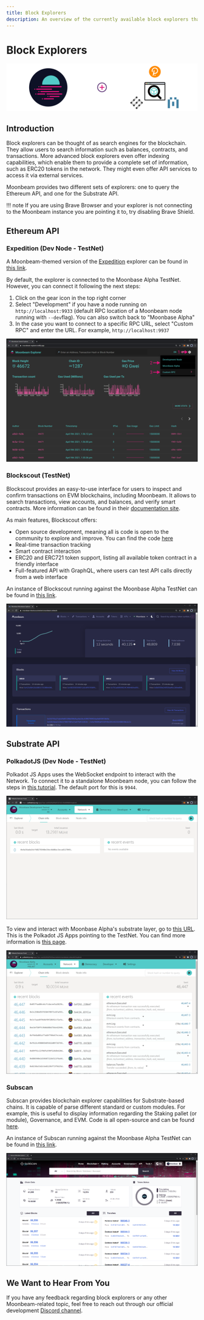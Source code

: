 ```yaml
---
title: Block Explorers
description: An overview of the currently available block explorers that may be used to navigate the Substrate and Ethereum layers of the Moonbeam TestNet.
---
```

# Block Explorers

![Explorer Banner](/images/explorers/explorers-banner.png)

## Introduction 

Block explorers can be thought of as search engines for the blockchain. They allow users to search information such as balances, contracts, and transactions. More advanced block explorers even offer indexing capabilities, which enable them to provide a complete set of information, such as ERC20 tokens in the network. They might even offer API services to access it via external services.

Moonbeam provides two different sets of explorers: one to query the Ethereum API, and one for the Substrate API.

!!! note
    If you are using Brave Browser and your explorer is not connecting to the Moonbeam instance you are pointing it to, try disabling Brave Shield.

## Ethereum API

### Expedition (Dev Node - TestNet)

A Moonbeam-themed version of the [Expedition](https://github.com/etclabscore/expedition) explorer can be found in [this link](https://moonbeam-explorer.netlify.app/).

By default, the explorer is connected to the Moonbase Alpha TestNet. However, you can connect it following the next steps:

 1. Click on the gear icon in the top right corner
 2. Select "Development" if you have a node running on `http://localhost:9933` (default RPC location of a Moonbeam node running with `--dev`flag). You can also switch back to "Moonbase Alpha"
 3. In the case you want to connect to a specific RPC URL, select "Custom RPC" and enter the URL. For example, `http://localhost:9937`

![Expedition Explorer](/images/explorers/explorers-images-1.png)

### Blockscout (TestNet)

Blockscout provides an easy-to-use interface for users to inspect and confirm transactions on EVM blockchains, including Moonbeam. It allows to search transactions, view accounts, and balances, and verify smart contracts. More information can be found in their [documentation site](https://docs.blockscout.com/).

As main features, Blockscout offers:

 - Open source development, meaning all is code is open to the community to explore and improve. You can find the code [here](https://github.com/blockscout/blockscout)
 - Real-time transaction tracking
 - Smart contract interaction
 - ERC20 and ERC721 token support, listing all available token contract in a friendly interface
 - Full-featured API with GraphQL, where users can test API calls directly from a web interface

An instance of Blockscout running against the Moonbase Alpha TestNet can be found in [this link](https://moonbase-blockscout.moonbeam.network/).

![Blockscout Explorer](/images/explorers/explorers-images-2.png)

## Substrate API

### PolkadotJS (Dev Node - TestNet)

Polkadot JS Apps uses the WebSocket endpoint to interact with the Network. To connect it to a standalone Moonbeam node, you can follow the steps in [this tutorial](/getting-started/local-node/setting-up-a-node/#connecting-polkadot-js-apps-to-a-local-moonbeam-node). The default port for this is `9944`.

![Polkadot JS Local Node](/images/explorers/explorers-images-3.png)

To view and interact with Moonbase Alpha's substrate layer, go to [this URL](https://polkadot.js.org/apps/?rpc=wss%3A%2F%2Fwss.testnet.moonbeam.network#/explorer). This is the Polkadot JS Apps pointing to the TestNet. You can find more information is [this page](/integrations/wallets/polkadotjs/).

![Polkadot JS Moonbase Alpha](/images/explorers/explorers-images-4.png)

### Subscan

Subscan provides blockchain explorer capabilities for Substrate-based chains. It is capable of parse different standard or custom modules. For example, this is useful to display information regarding the Staking pallet (or module), Governance, and EVM. Code is all open-source and can be found [here](https://github.com/itering/subscan-essentials).

An instance of Subscan running against the Moonbase Alpha TestNet can be found in [this link](https://moonbase.subscan.io/).

![Subscan Moonbase Alpha](/images/explorers/explorers-images-5.png)
## We Want to Hear From You

If you have any feedback regarding block explorers or any other Moonbeam-related topic, feel free to reach out through our official development [Discord channel](https://discord.gg/PfpUATX).
